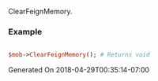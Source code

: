 ClearFeignMemory.
### Example

```perl

$mob->ClearFeignMemory(); # Returns void
```


Generated On 2018-04-29T00:35:14-07:00